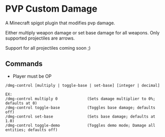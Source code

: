 # PVP Custom Damage
A Minecraft spigot plugin that modifies pvp damage.

Either multiply weapon damage or set base damage for all weapons. Only supported projectiles are arrows.

Support for all projectiles coming soon ;)

## Commands
- Player must be OP
```
/dmg-control [multiply | toggle-base | set-base] [integer | decimal]

EX:
/dmg-control multiply 0             (Sets damage multiplier to 0%; defaults at 0)
/dmg-control toggle-base            (Toggles base damage; defaults off)
/dmg-control set-base               (Sets base damage; defaults at 1.0)
/dmg-control toggle-demo            (Toggles demo mode; Damage all entities; defaults off)
```